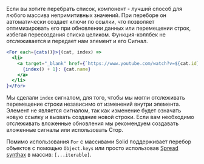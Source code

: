 Если вы хотите перебрать список, компонент <For> - лучший способ для любого массива непримитивных значений. При переборе он автоматически создает ключи по ссылки, что позволяет оптимизировать его при обновлении данных или перемещении строк, избегая пересоздания списка целиком. Функция-коллбек не отслеживается и передает нам элемент и его Сигнал.

```jsx
<For each={cats()}>{(cat, index) =>
  <li>
    <a target="_blank" href={`https://www.youtube.com/watch?v=${cat.id}`}>
      {index() + 1}: {cat.name}
    </a>
  </li>
}</For>
```

Мы сделали `index` сигналом, для того, чтобы мы могли отслеживать перемещение строки независимо от изменений внутри элемента. Элемент не является сигналом, так как изменение будет означать новую ссылку и вызвать создание новой строки. Если вам необходимо отслеживать вложенные обновления мы рекомендуем создавать вложенные сигналы или использовать Стор.

Помимо использования `For` с массивами Solid поддерживает перебор объектов с помощью `Object.keys` или просто использовав [Spread synthax](https://developer.mozilla.org/ru/docs/Web/JavaScript/Reference/Operators/Spread_syntax) в массив: `[...iterable]`.